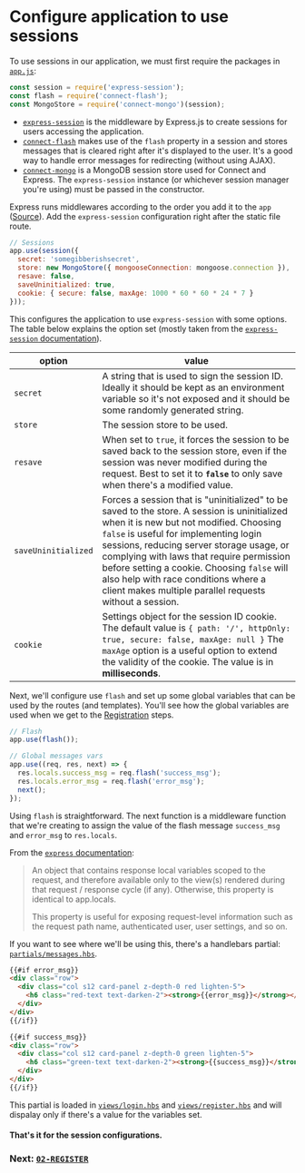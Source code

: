 # Configure application to use sessions

To use sessions in our application, we must first require the packages in [`app.js`](../app.js):
```JavaScript
const session = require('express-session');
const flash = require('connect-flash');
const MongoStore = require('connect-mongo')(session);
```

* [`express-session`](https://github.com/expressjs/session) is the middleware by Express.js to create sessions for users accessing the application.
* [`connect-flash`](https://github.com/jaredhanson/connect-flash#readme) makes use of the `flash` property in a session and stores messages that is cleared right after it's displayed to the user. It's a good way to handle error messages for redirecting (without using AJAX).
* [`connect-mongo`](https://github.com/jdesboeufs/connect-mongo) is a MongoDB session store used for Connect and Express. The `express-session` instance (or whichever session manager you're using) must be passed in the constructor.

Express runs middlewares according to the order you add it to the `app` ([Source](https://stackoverflow.com/a/26634507)). Add the `express-session` configuration right after the static file route.

```JavaScript
// Sessions
app.use(session({
  secret: 'somegibberishsecret',
  store: new MongoStore({ mongooseConnection: mongoose.connection }),
  resave: false,
  saveUninitialized: true,
  cookie: { secure: false, maxAge: 1000 * 60 * 60 * 24 * 7 }
}));
```

This configures the application to use `express-session` with some options. The table below explains the option set (mostly taken from the [`express-session` documentation](https://github.com/expressjs/session#options)).

option              | value
--------------------|------
`secret`            | A string that is used to sign the session ID. Ideally it should be kept as an environment variable so it's not exposed and it should be some randomly generated string.
`store`             | The session store to be used.
`resave`            | When set to `true`, it forces the session to be saved back to the session store, even if the session was never modified during the request. Best to set it to **`false`** to only save when there's a modified value.
`saveUninitialized` | Forces a session that is "uninitialized" to be saved to the store. A session is uninitialized when it is new but not modified. Choosing `false` is useful for implementing login sessions, reducing server storage usage, or complying with laws that require permission before setting a cookie. Choosing `false` will also help with race conditions where a client makes multiple parallel requests without a session.
`cookie`            | Settings object for the session ID cookie. The default value is `{ path: '/', httpOnly: true, secure: false, maxAge: null }` The `maxAge` option is a useful option to extend the validity of the cookie. The value is in **milliseconds**.

Next, we'll configure use `flash` and set up some global variables that can be used by the routes (and templates). You'll see how the global variables are used when we get to the [Registration](02-REGISTER.md) steps.

```JavaScript
// Flash
app.use(flash());

// Global messages vars
app.use((req, res, next) => {
  res.locals.success_msg = req.flash('success_msg');
  res.locals.error_msg = req.flash('error_msg');
  next();
});
```

Using `flash` is straightforward. The next function is a middleware function that we're creating to assign the value of the flash message `success_msg` and `error_msg` to `res.locals`.

From the [`express` documentation](http://expressjs.com/en/api.html#res.locals):
> An object that contains response local variables scoped to the request, and therefore available only to the view(s) rendered during that request / response cycle (if any). Otherwise, this property is identical to app.locals.
>
> This property is useful for exposing request-level information such as the request path name, authenticated user, user settings, and so on.

If you want to see where we'll be using this, there's a handlebars partial: [`partials/messages.hbs`](../views/partials/messages.hbs).
```HTML
{{#if error_msg}}
<div class="row">
  <div class="col s12 card-panel z-depth-0 red lighten-5">
    <h6 class="red-text text-darken-2"><strong>{{error_msg}}</strong></h6>
  </div>
</div>
{{/if}}

{{#if success_msg}}
<div class="row">
  <div class="col s12 card-panel z-depth-0 green lighten-5">
    <h6 class="green-text text-darken-2"><strong>{{success_msg}}</strong></h6>
  </div>
</div>
{{/if}}
```

This partial is loaded in [`views/login.hbs`](../views/login.hbs) and  [`views/register.hbs`](../views/register.hbs) and will dispalay only if there's a value for the variables set.

#### That's it for the session configurations.

### Next: [`02-REGISTER`](02-REGISTER.md)
